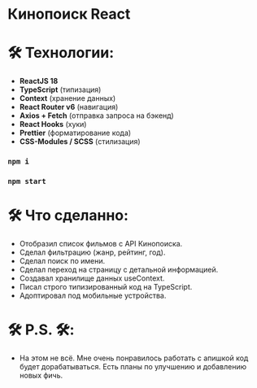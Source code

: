 # Кинопоиск React

# 🛠 Технологии:

- **ReactJS 18**
- **TypeScript**           (типизация)
- **Context**              (хранение данных)
- **React Router v6**      (навигация)
- **Axios + Fetch**        (отправка запроса на бэкенд)
- **React Hooks**          (хуки)
- **Prettier**             (форматирование кода)
- **CSS-Modules / SCSS**   (стилизация)

### `npm i`
### `npm start`

# 🛠 Что сделанно:

- Отобразил список фильмов с API Кинопоиска.
- Сделал фильтрацию (жанр, рейтинг, год).
- Сделал поиск по имени.
- Сделал переход на страницу с детальной информацией.
- Создавал хранилище данных useContext.
- Писал строго типизированный код на TypeScript.
- Адоптировал под мобильные устройства.

# 🛠 P.S. 🛠:

- На этом не всё. Мне очень понравилось работать с апишкой код будет дорабатываться. Есть планы по улучшению и добавлению новых фичь. 



